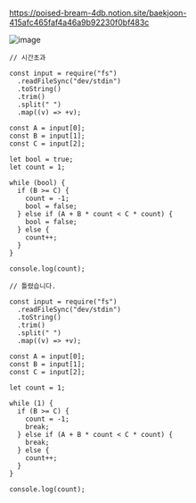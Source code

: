 https://poised-bream-4db.notion.site/baekjoon-415afc465faf4a46a9b92230f0bf483c

![image](https://user-images.githubusercontent.com/49461207/216793870-6e1ed7dc-1110-4076-81aa-029a44dedc32.png)

```
// 시간초과

const input = require("fs")
  .readFileSync("dev/stdin")
  .toString()
  .trim()
  .split(" ")
  .map((v) => +v);

const A = input[0];
const B = input[1];
const C = input[2];

let bool = true;
let count = 1;

while (bool) {
  if (B >= C) {
    count = -1;
    bool = false;
  } else if (A + B * count < C * count) {
    bool = false;
  } else {
    count++;
  }
}

console.log(count);
```

```
// 틀렸습니다.

const input = require("fs")
  .readFileSync("dev/stdin")
  .toString()
  .trim()
  .split(" ")
  .map((v) => +v);

const A = input[0];
const B = input[1];
const C = input[2];

let count = 1;

while (1) {
  if (B >= C) {
    count = -1;
    break;
  } else if (A + B * count < C * count) {
    break;
  } else {
    count++;
  }
}

console.log(count);
```
